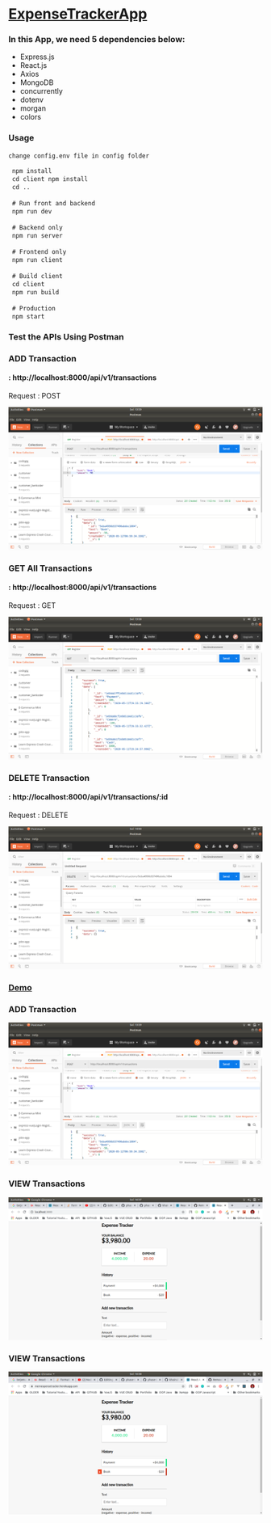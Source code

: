 # [ExpenseTrackerApp](https://mernexpensetracker.herokuapp.com/)

### In this App, we need 5 dependencies below:

- Express.js
- React.js
- Axios
- MongoDB
- concurrently
- dotenv  
- morgan
- colors


### Usage
```
change config.env file in config folder
```

``` 
 npm install
 cd client npm install
 cd ..
 
 # Run front and backend
 npm run dev
 
 # Backend only
 npm run server
 
 # Frontend only
 npm run client
 
 # Build client
 cd client
 npm run build
 
 # Production
 npm start

```

### Test the APIs Using Postman

### ADD Transaction
#### : http://localhost:8000/api/v1/transactions
Request : POST

  ![alt text](https://github.com/khairul-abdi/ExpenseTrackerApp/blob/master/client/public/img/screenshot/add-transaction.png)

### GET All Transactions 
#### : http://localhost:8000/api/v1/transactions
Request : GET

  ![alt text](https://github.com/khairul-abdi/ExpenseTrackerApp/blob/master/client/public/img/screenshot/get-all-transactions.png)


### DELETE Transaction 
#### : http://localhost:8000/api/v1/transactions/:id
Request : DELETE

  ![alt text](https://github.com/khairul-abdi/ExpenseTrackerApp/blob/master/client/public/img/screenshot/delete-transaction.png)


### [Demo](https://mernexpensetracker.herokuapp.com/)

### ADD Transaction

  ![alt text](https://github.com/khairul-abdi/ExpenseTrackerApp/blob/master/client/public/img/screenshot/add-transaction.png)


### VIEW Transactions

  ![alt text](https://github.com/khairul-abdi/ExpenseTrackerApp/blob/master/client/public/img/screenshot/view.png)


### VIEW Transactions

  ![alt text](https://github.com/khairul-abdi/ExpenseTrackerApp/blob/master/client/public/img/screenshot/delete.png)

